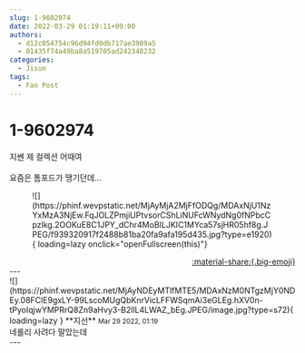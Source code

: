 ```yaml
---
slug: 1-9602974
date: 2022-03-29 01:19:11+09:00
authors:
  - d12c054754c96d94fd0db717ae3989a5
  - 01435f74a49ba8a519705ad242348232
categories:
  - Jisun
tags:
  - Fan Post
---
```


# 1-9602974

<div class="post-container" markdown="1">
<div class="content-container md-sidebar__scrollwrap" markdown="1">

지쎈 제 컬렉션 어때여<br><br>요즘은 톰포드가 땡기던데...
<figure markdown="1">
![](https://phinf.wevpstatic.net/MjAyMjA2MjFfODQg/MDAxNjU1NzYxMzA3NjEw.FqJOLZPmjiUPtvsorCShLiNUFcWNydNg0fNPbcCpzlkg.2OOKuE8C1JPY_dChr4MoBILJKIC1MYca57sjHR05hf8g.JPEG/f939320917f2488b81ba20fa9afa195d435.jpg?type=e1920){ loading=lazy onclick="openFullscreen(this)"}
</figure>


</div>
</div>

<div style="text-align: right;" markdown="1">
<a href="https://weverse.io/fromis9/fanpost/1-9602974" style="text-align: right;">:material-share:{.big-emoji}</a>
</div>
---

<div class="comments-container md-sidebar__scrollwrap" markdown="1">
<div class="comment" markdown="1">
<div class='id-container' markdown="1">
![](https://phinf.wevpstatic.net/MjAyNDEyMTlfMTE5/MDAxNzM0NTgzMjY0NDEy.08FClE9gxLY-99LscoMUgQbKnrVicLFFWSqmAi3eGLEg.hXV0n-tPyoIqjwYMPRrQ8Zn9aHvy3-B2llL4LWAZ_bEg.JPEG/image.jpg?type=s72){ loading=lazy }
**<span class="artist">지선</span>** <small>Mar 29 2022, 01:19</small><br>
</div>
<div class='comment-body' markdown="1">
네롤리 사려다 말았는데
</div>
</div>
</div>
---
